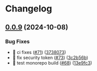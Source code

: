 # Changelog

## [0.0.9](https://github.com/bagermen/rnd-images/compare/v0.0.8...0.0.9) (2024-10-08)


### Bug Fixes

* 🐛 ci fixes ([#71](https://github.com/bagermen/rnd-images/issues/71)) ([3738073](https://github.com/bagermen/rnd-images/commit/3738073e53de93d64bbfb5f03a09d99966623df1))
* 🐛 fix security token ([#73](https://github.com/bagermen/rnd-images/issues/73)) ([3c2b56b](https://github.com/bagermen/rnd-images/commit/3c2b56b1af59514c14f4dbc7b36d7db1e7d897f2))
* 🐛 test monorepo build ([#68](https://github.com/bagermen/rnd-images/issues/68)) ([13e9fc3](https://github.com/bagermen/rnd-images/commit/13e9fc31af5a2c5cf83fa499278355cfd1371186))
